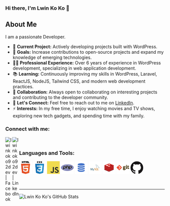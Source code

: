### Hi there, I'm Lwin Ko Ko 👋

## About Me

I am a passionate Developer.

- 🌱 **Current Project:** Actively developing projects built with WordPress.
- 🥅 **Goals:** Increase contributions to open-source projects and expand my knowledge of emerging technologies.
- 👨‍💻 **Professional Experience:** Over 6 years of experience in WordPress development, specializing in web application development.
- 📚 **Learning:** Continuously improving my skills in WordPress, Laravel, ReactJS, NodeJS, Tailwind CSS, and modern web development practices.
- 🤝 **Collaboration:** Always open to collaborating on interesting projects and contributing to the developer community.
- 💬 **Let's Connect:** Feel free to reach out to me on [LinkedIn][linkedin].
- ⚡ **Interests:** In my free time, I enjoy watching movies and TV shows, exploring new tech gadgets, and spending time with my family.

### Connect with me:

[<img align="left" alt="lwinkoko92dev | Facebook" width="22px" src="https://cdn.jsdelivr.net/npm/simple-icons@v3/icons/facebook.svg" />][facebook]
[<img align="left" alt="lwinkoko92dev | LinkedIn" width="22px" src="https://cdn.jsdelivr.net/npm/simple-icons@v3/icons/linkedin.svg" />][linkedin]

<br />

### Languages and Tools:

<code><img alt="HTML" height="40" src="https://raw.githubusercontent.com/github/explore/80688e429a7d4ef2fca1e82350fe8e3517d3494d/topics/html/html.png" /></code>
<code><img alt="CSS" height="40" src="https://raw.githubusercontent.com/github/explore/80688e429a7d4ef2fca1e82350fe8e3517d3494d/topics/css/css.png" /></code>
<code><img alt="Java Script" height="40" src="https://raw.githubusercontent.com/github/explore/80688e429a7d4ef2fca1e82350fe8e3517d3494d/topics/javascript/javascript.png" /></code>
<code><img alt="PHP" height="40" src="https://raw.githubusercontent.com/github/explore/80688e429a7d4ef2fca1e82350fe8e3517d3494d/topics/php/php.png" /></code>
<code><img alt="SQL" height="40" src="https://raw.githubusercontent.com/github/explore/80688e429a7d4ef2fca1e82350fe8e3517d3494d/topics/sql/sql.png" /></code>
<code><img alt="MySQL" height="40" src="https://raw.githubusercontent.com/github/explore/80688e429a7d4ef2fca1e82350fe8e3517d3494d/topics/mysql/mysql.png" /></code>
<code><img alt="Redis" height="40" src="https://raw.githubusercontent.com/github/explore/80688e429a7d4ef2fca1e82350fe8e3517d3494d/topics/redis/redis.png" /></code>
<code><img alt="Git" height="40" src="https://raw.githubusercontent.com/github/explore/80688e429a7d4ef2fca1e82350fe8e3517d3494d/topics/git/git.png" /></code>
<code><img alt="Github" height="40" src="https://raw.githubusercontent.com/github/explore/78df643247d429f6cc873026c0622819ad797942/topics/github/github.png" /></code>


<br />

---

<img align="left" alt="Lwin Ko Ko's GitHub Stats" src="https://github-readme-stats.vercel.app/api?username=lwinkoko92dev&show_icons=true&hide_border=true" />

[facebook]: [facebook]
[linkedin]: [linkedin]
